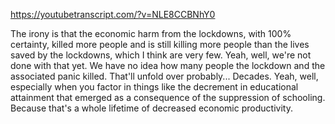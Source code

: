https://youtubetranscript.com/?v=NLE8CCBNhY0

 The irony is that the economic harm from the lockdowns, with 100% certainty, killed more people and is still killing more people than the lives saved by the lockdowns, which I think are very few. Yeah, well, we're not done with that yet. We have no idea how many people the lockdown and the associated panic killed. That'll unfold over probably... Decades. Yeah, well, especially when you factor in things like the decrement in educational attainment that emerged as a consequence of the suppression of schooling. Because that's a whole lifetime of decreased economic productivity.